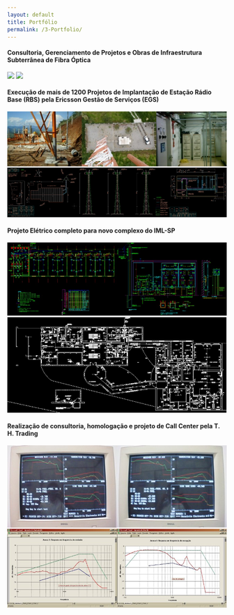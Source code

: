 ```yaml
---
layout: default
title: Portfólio
permalink: /3-Portfolio/
---
```


#### Consultoria, Gerenciamento de Projetos e Obras de Infraestrutura Subterrânea de Fibra Óptica
![](/images/3-Portfolio/.jpg) ![](/images/3-Portfolio/.jpg)

#### Execução de mais de 1200 Projetos de Implantação de Estação Rádio Base (RBS) pela Ericsson Gestão de Serviços (EGS)
![](/images/3-Portfolio/egs_1.jpg) ![](/images/3-Portfolio/egs_2.jpg)

#### Projeto Elétrico completo para novo complexo do IML-SP
![](/images/3-Portfolio/iml_1.jpg) ![](/images/3-Portfolio/iml_2.jpg)

#### Realização de consultoria, homologação e projeto de Call Center pela T. H. Trading
![](/images/3-Portfolio/th_1.jpg) ![](/images/3-Portfolio/th_2.jpg)

